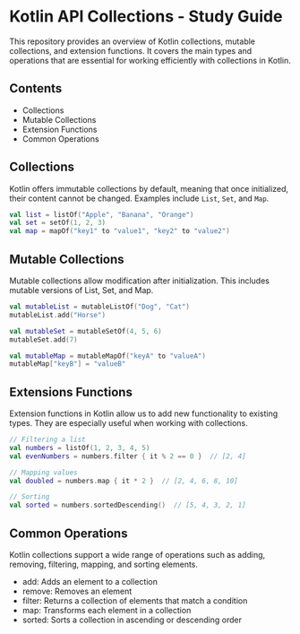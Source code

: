 # Kotlin API Collections - Study Guide

This repository provides an overview of Kotlin collections, mutable collections, and extension functions. It covers the main types and operations that are essential for working efficiently with collections in Kotlin.

## Contents

- Collections
- Mutable Collections
- Extension Functions
- Common Operations

## Collections

Kotlin offers immutable collections by default, meaning that once initialized, their content cannot be changed. Examples include `List`, `Set`, and `Map`.

```kotlin
val list = listOf("Apple", "Banana", "Orange")
val set = setOf(1, 2, 3)
val map = mapOf("key1" to "value1", "key2" to "value2")
```


## Mutable Collections 

Mutable collections allow modification after initialization. This includes mutable versions of List, Set, and Map.

```kotlin
val mutableList = mutableListOf("Dog", "Cat")
mutableList.add("Horse")

val mutableSet = mutableSetOf(4, 5, 6)
mutableSet.add(7)

val mutableMap = mutableMapOf("keyA" to "valueA")
mutableMap["keyB"] = "valueB"
```

## Extensions Functions

Extension functions in Kotlin allow us to add new functionality to existing types. They are especially useful when working with collections.

```kotlin
// Filtering a list
val numbers = listOf(1, 2, 3, 4, 5)
val evenNumbers = numbers.filter { it % 2 == 0 }  // [2, 4]

// Mapping values
val doubled = numbers.map { it * 2 }  // [2, 4, 6, 8, 10]

// Sorting
val sorted = numbers.sortedDescending()  // [5, 4, 3, 2, 1]
```

## Common Operations

Kotlin collections support a wide range of operations such as adding, removing, filtering, mapping, and sorting elements.

- add: Adds an element to a collection
- remove: Removes an element
- filter: Returns a collection of elements that match a condition
- map: Transforms each element in a collection
- sorted: Sorts a collection in ascending or descending order

